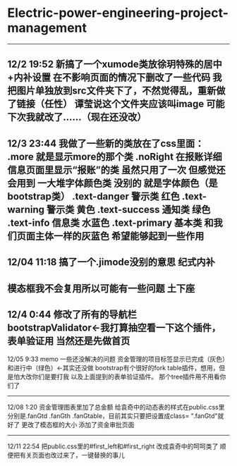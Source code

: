 # Electric-power-engineering-project-management
-------------------------------------------------

12/2 19:52
新搞了一个xumode类放徐玥特殊的居中+内补设置
在不影响页面的情况下删改了一些代码
我把图片单独放到src文件夹下了，不然觉得乱，重新做了链接（任性）
谭莹说这个文件夹应该叫image 可能下次我就改了……（现在还没改）
--------------------------------------------------------------

12/3 23:44
我做了一些新的类放在了css里面：
.more 就是显示more的那个类
.noRight 在报账详细信息页面里显示“报账”的类 虽然只用了一次 但感觉还会用到
一大堆字体颜色类 没别的 就是字体颜色（是bootstrap类）
.text-danger 警示类 红色
.text-warning 警示类 黄色
.text-success 通知类 绿色
.text-info 信息类 水蓝色
.text-primary 基本类 和我们页面主体一样的灰蓝色
希望能够起到一些作用
------------------------------------------------
12/04 11:18
搞了一个.jimode没别的意思 纪式内补
------------------------------------------------
模态框我不会复用所以可能有一些问题 土下座
---------------------------------------------------------
12/4 0:44
修改了所有的导航栏
bootstrapValidator←我打算抽空看一下这个插件，表单验证用
当然还是先做首页
----------------------------------------------
12/05 9:33 memo
一些还没解决的问题
资金管理的项目标签显示已完成（灰色）和进行中（绿色）←其实还没做
bootstrap有个很好的fork table插件，想用，但是怕大改你们是要打我
以及上面提到的表单验证插件。
那个tree插件用不用看你们了

-----------------------------------------------
12/08 1:20
资金管理图表里加了总金额
给袁奇中的动态表的样式在public.css里 分别是.fanGtd .fanGth .fanGtable，目前其实只要把<td>设置成class= ".fanGtd"就好了
更改了模态框的大小
添加了资金审批页面
  
-------------------------------------------------------
12/11 22:54
把public.css里的#first_left和#first_right 改成袁奇中的呵呵类了
顺便把有关页面也改过来了，一键替换的事儿
